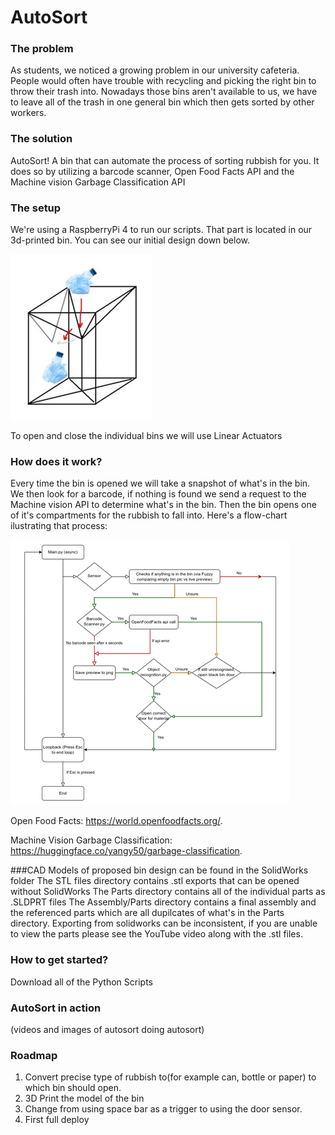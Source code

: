# AutoSort

### The problem

As students, we noticed a growing problem in our university cafeteria. People would often have trouble with recycling and picking the right bin to throw their trash into. Nowadays those bins aren't available to us, we have to leave all of the trash in one general bin which then gets sorted by other workers. 

### The solution

AutoSort! A bin that can automate the process of sorting rubbish for you. It does so by utilizing a barcode scanner, Open Food Facts API and the Machine vision Garbage Classification API

### The setup

We're using a RaspberryPi 4 to run our scripts. That part is located in our 3d-printed bin. You can see our initial design down below.

![alt text](./readme-images/bin-sketch.jpg)

To open and close the individual bins we will use Linear Actuators



### How does it work?

Every time the bin is opened we will take a snapshot of what's in the bin. We then look for a barcode, if nothing is found we send a request to the Machine vision API to determine what's in the bin. Then the bin opens one of it's compartments for the rubbish to fall into. Here's a flow-chart ilustrating that process:

![alt text](./readme-images/code-graph.png)

Open Food Facts: https://world.openfoodfacts.org/.

Machine Vision Garbage Classification: https://huggingface.co/yangy50/garbage-classification.


###CAD Models of proposed bin design can be found in the SolidWorks folder
  The STL files directory contains .stl exports that can be opened without SolidWorks
  The Parts directory contains all of the individual parts as .SLDPRT files
  The Assembly/Parts directory contains a final assembly and the referenced parts which are all dupilcates of what's in the Parts directory. 
    Exporting from solidworks can be inconsistent, if you are unable to view the parts please see the YouTube video along with the .stl files.
  
### How to get started?

Download all of the Python Scripts

### AutoSort in action

(videos and images of autosort doing autosort)

### Roadmap

1. Convert precise type of rubbish to(for example can, bottle or paper) to which bin should open.
2. 3D Print the model of the bin
3. Change from using space bar as a trigger to using the door sensor.
4. First full deploy 
